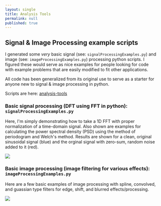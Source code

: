 ```yaml
---
layout: single
title: Analysis Tools
permalink: null
published: true
---
```


## Signal & Image Processing example scripts

I generated some _very_ basic signal (see: `signalProcessingExamples.py`) and image (see: `imageProcessingExamples.py`) processing python scripts. 
I figured these would serve as nice examples for people looking for code with example problems that are easily modified to fit other applications.  

All code has been generalized from its original use to serve as a starter for anyone new to signal & image processing in python.  

Scripts are here: [analysis-tools](https://github.com/richkylet/analysis-tools)

### Basic signal processing (DFT using FFT in python): `signalProcessingExamples.py`

Here, I'm simply demonstrating how to take a 1D FFT with proper normalization of a time-domain signal. Also shown are examples for calculating the power spectral density (PSD) using the method of periodogram and Welch's method. Results are shown for a clean, original sinusoidal signal (blue) and the orginal signal with zero-sum, random noise added to it (red). 

![]({{site.baseurl}}https://github.com/richkylet/analysis-tools/blob/gh-pages/images/signalProcessPic.jpeg?raw=true)


### Basic image processing (image filtering for various effects): `imageProcessingExamples.py`

Here are a few basic examples of image processing with  spline, convolved, and guassian type filters for edge, shift, and blurred effects/processing. 

![]({{site.baseurl}}https://github.com/richkylet/analysis-tools/blob/gh-pages/images/imageProcessPic.jpeg?raw=true)








